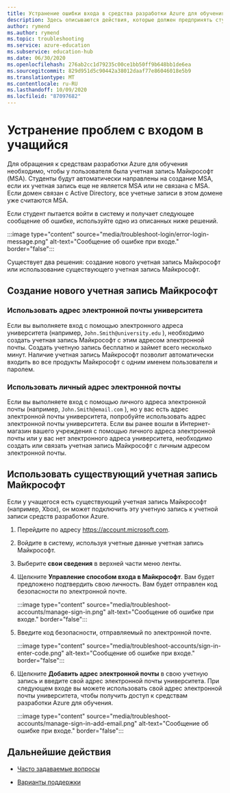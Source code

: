 ```yaml
---
title: Устранение ошибки входа в средства разработки Azure для обучения
description: Здесь описываются действия, которые должен предпринять студент при получении сообщения об ошибке при входе в средства разработки Azure для обучения.
author: rymend
ms.author: rymend
ms.topic: troubleshooting
ms.service: azure-education
ms.subservice: education-hub
ms.date: 06/30/2020
ms.openlocfilehash: 276ab2cc1d79235c00ce1bb50ff9b648bb1de6ea
ms.sourcegitcommit: 829d951d5c90442a38012daaf77e86046018e5b9
ms.translationtype: MT
ms.contentlocale: ru-RU
ms.lasthandoff: 10/09/2020
ms.locfileid: "87097682"
---
```

# <a name="troubleshooting-student-login-issues"></a>Устранение проблем с входом в учащийся
Для обращения к средствам разработки Azure для обучения необходимо, чтобы у пользователя была учетная запись Майкрософт (MSA). Студенты будут автоматически направлены на создание MSA, если их учетная запись еще не является MSA или не связана с MSA. Если домен связан с Active Directory, все учетные записи в этом домене уже считаются MSA.

Если студент пытается войти в систему и получает следующее сообщение об ошибке, используйте одно из описанных ниже решений.

:::image type="content" source="media/troubleshoot-login/error-login-message.png" alt-text="Сообщение об ошибке при входе." border="false":::

Существует два решения: создание нового учетная запись Майкрософт или использование существующего учетная запись Майкрософт.

## <a name="create-a-new-microsoft-account"></a>Создание нового учетная запись Майкрософт
### <a name="use-a-university-email-address"></a>Использовать адрес электронной почты университета
Если вы выполняете вход с помощью электронного адреса университета (например, `John.Smith@university.edu` ), необходимо создать учетная запись Майкрософт с этим адресом электронной почты. Создать учетную запись бесплатно и займет всего несколько минут. Наличие учетная запись Майкрософт позволит автоматически входить во все продукты Майкрософт с одним именем пользователя и паролем.

### <a name="use-a-personal-email-address"></a>Использовать личный адрес электронной почты
Если вы выполняете вход с помощью личного адреса электронной почты (например, `John.Smith@email.com` ), но у вас есть адрес электронной почты университета, попробуйте использовать адрес электронной почты университета. Если вы ранее вошли в Интернет-магазин вашего учреждения с помощью личного адреса электронной почты или у вас нет электронного адреса университета, необходимо создать или связать учетная запись Майкрософт с личным адресом электронной почты.

## <a name="use-an-existing-microsoft-account"></a>Использовать существующий учетная запись Майкрософт
Если у учащегося есть существующий учетная запись Майкрософт (например, Xbox), он может подключить эту учетную запись к учетной записи средств разработки Azure.

1. Перейдите по адресу https://account.microsoft.com.
1. Войдите в систему, используя учетные данные учетная запись Майкрософт.
1. Выберите **свои сведения** в верхней части меню ленты.

1. Щелкните **Управление способом входа в Майкрософт**. Вам будет предложено подтвердить свою личность. Вам будет отправлен код безопасности по электронной почте.

    :::image type="content" source="media/troubleshoot-accounts/manage-sign-in.png" alt-text="Сообщение об ошибке при входе." border="false":::

1. Введите код безопасности, отправляемый по электронной почте.

    :::image type="content" source="media/troubleshoot-accounts/sign-in-enter-code.png" alt-text="Сообщение об ошибке при входе." border="false":::

1. Щелкните **Добавить адрес электронной почты** в свою учетную запись и введите свой адрес электронной почты университета.
При следующем входе вы можете использовать свой адрес электронной почты университета, чтобы получить доступ к средствам разработки Azure для обучения.

    :::image type="content" source="media/troubleshoot-accounts/manage-sign-in-add-email.png" alt-text="Сообщение об ошибке при входе." border="false":::

## <a name="next-steps"></a>Дальнейшие действия
- [Часто задаваемые вопросы](program-faq.md)

- [Варианты поддержки](program-support.md)
